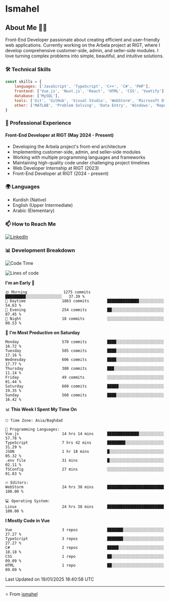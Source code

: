 # Ismahel

## About Me 👨‍💻
Front-End Developer passionate about creating efficient and user-friendly web applications. Currently working on the Arbela project at RIGT, where I develop comprehensive customer-side, admin, and seller-side modules. I love turning complex problems into simple, beautiful, and intuitive solutions.

### 🛠️ Technical Skills
```javascript
const skills = {
    languages: ['JavaScript', 'TypeScript', 'C++', 'C#', 'PHP'],
    frontend: ['Vue.js', 'Nuxt.js', 'React', 'HTML', 'CSS', 'Vuetify'],
    database: ['MySQL'],
    tools: ['Git', 'GitHub', 'Visual Studio', 'WebStorm', 'Microsoft Office'],
    other: ['MATLAB', 'Problem Solving', 'Data Entry', 'Windows', 'Reporting']
}
```

### 💼 Professional Experience
#### Front-End Developer at RIGT (May 2024 - Present)
- Developing the Arbela project's front-end architecture
- Implementing customer-side, admin, and seller-side modules
- Working with multiple programming languages and frameworks
- Maintaining high-quality code under challenging project timelines
- Web Developer Internship at RIGT (2023)
- Front-End Developer at RIGT (2024 - present)

### 🌍 Languages
- Kurdish (Native)
- English (Upper Intermediate)
- Arabic (Elementary)

### 📫 How to Reach Me
[![LinkedIn](https://img.shields.io/badge/LinkedIn-0077B5?style=for-the-badge&logo=linkedin&logoColor=white)](https://linkedin.com/in/ismahel-zero-1053b4228)

### 📊 Development Breakdown
<!--START_SECTION:waka-->
![Code Time](http://img.shields.io/badge/Code%20Time-616%20hrs%204%20mins-blue)

![Lines of code](https://img.shields.io/badge/From%20Hello%20World%20I%27ve%20Written-4.5%20million%20lines%20of%20code-blue)

**I'm an Early 🐤** 

```text
🌞 Morning                1275 commits        █████████░░░░░░░░░░░░░░░░   37.39 % 
🌆 Daytime                1863 commits        ██████████████░░░░░░░░░░░   54.63 % 
🌃 Evening                254 commits         ██░░░░░░░░░░░░░░░░░░░░░░░   07.45 % 
🌙 Night                  18 commits          ░░░░░░░░░░░░░░░░░░░░░░░░░   00.53 % 
```
📅 **I'm Most Productive on Saturday** 

```text
Monday                   570 commits         ████░░░░░░░░░░░░░░░░░░░░░   16.72 % 
Tuesday                  585 commits         ████░░░░░░░░░░░░░░░░░░░░░   17.16 % 
Wednesday                606 commits         ████░░░░░░░░░░░░░░░░░░░░░   17.77 % 
Thursday                 380 commits         ███░░░░░░░░░░░░░░░░░░░░░░   11.14 % 
Friday                   49 commits          ░░░░░░░░░░░░░░░░░░░░░░░░░   01.44 % 
Saturday                 660 commits         █████░░░░░░░░░░░░░░░░░░░░   19.35 % 
Sunday                   560 commits         ████░░░░░░░░░░░░░░░░░░░░░   16.42 % 
```


📊 **This Week I Spent My Time On** 

```text
🕑︎ Time Zone: Asia/Baghdad

💬 Programming Languages: 
Vue.js                   14 hrs 14 mins      ██████████████░░░░░░░░░░░   57.78 % 
TypeScript               7 hrs 42 mins       ████████░░░░░░░░░░░░░░░░░   31.29 % 
JSON                     1 hr 18 mins        █░░░░░░░░░░░░░░░░░░░░░░░░   05.32 % 
.env file                31 mins             █░░░░░░░░░░░░░░░░░░░░░░░░   02.11 % 
TSConfig                 27 mins             ░░░░░░░░░░░░░░░░░░░░░░░░░   01.83 % 

🔥 Editors: 
WebStorm                 24 hrs 38 mins      █████████████████████████   100.00 % 

💻 Operating System: 
Linux                    24 hrs 38 mins      █████████████████████████   100.00 % 
```

**I Mostly Code in Vue** 

```text
Vue                      3 repos             ███████░░░░░░░░░░░░░░░░░░   27.27 % 
TypeScript               3 repos             ███████░░░░░░░░░░░░░░░░░░   27.27 % 
C#                       2 repos             █████░░░░░░░░░░░░░░░░░░░░   18.18 % 
CSS                      1 repo              ██░░░░░░░░░░░░░░░░░░░░░░░   09.09 % 
HTML                     1 repo              ██░░░░░░░░░░░░░░░░░░░░░░░   09.09 % 
```




 Last Updated on 19/01/2025 18:40:58 UTC
<!--END_SECTION:waka-->

---
⭐️ From [ismahel](https://github.com/ismahelZero)
